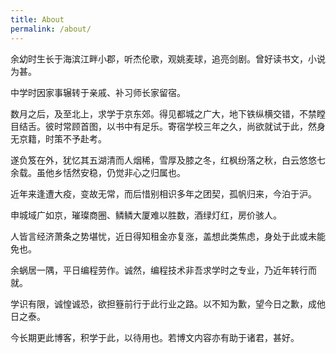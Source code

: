 ```yaml
---
title: About
permalink: /about/
---
```


余幼时生长于海滨江畔小郡，听杰伦歌，观姚麦球，追亮剑剧。曾好读书文，小说为甚。

中学时因家事辗转于亲戚、补习师长家留宿。

数月之后，及至北上，求学于京东郊。得见都城之广大，地下铁纵横交错，不禁瞠目结舌。彼时常顾首图，以书中有足乐。寄宿学校三年之久，尚欲就试于此，然身无京籍，时策不予赴考。

遂负笈在外，犹忆其五湖清而人烟稀，雪厚及膝之冬，红枫纷落之秋，白云悠悠七余载。虽他乡恬然安稳，仍觉非心之归属也。

近年来逢遭大疫，变故无常，而后惜别相识多年之团契，孤帆归来，今泊于沪。

申城域广如京，璀璨商圈、鳞鳞大厦难以胜数，酒绿灯红，房价骇人。

人皆言经济萧条之势堪忧，近日得知租金亦复涨，盖想此类焦虑，身处于此或未能免也。

余蜗居一隅，平日编程劳作。诚然，编程技术非吾求学时之专业，乃近年转行而就。

学识有限，诚惶诚恐，欲担簦前行于此行业之路。以不知为歉，望今日之歉，成他日之泰。

今长期更此博客，积学于此，以待用也。若博文内容亦有助于诸君，甚好。
